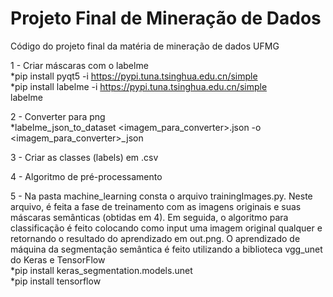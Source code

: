 # Projeto Final de Mineração de Dados</br>
Código do projeto final da matéria de mineração de dados UFMG</br>

1 - Criar máscaras com o labelme</br>
    *pip install pyqt5 -i https://pypi.tuna.tsinghua.edu.cn/simple</br>
    *pip install labelme -i https://pypi.tuna.tsinghua.edu.cn/simple</br>
    labelme

2 - Converter para png</br>
    *labelme_json_to_dataset <imagem_para_converter>.json -o <imagem_para_converter>_json</br>

3 - Criar as classes (labels) em .csv</br>

4 - Algoritmo de pré-processamento</br>

5 - Na pasta machine_learning consta o arquivo trainingImages.py. Neste arquivo, é feita a fase de treinamento com as imagens originais e suas máscaras semânticas (obtidas em 4). Em seguida, o algoritmo para classificação é feito colocando como input uma imagem original qualquer e retornando o resultado do aprendizado em out.png. O aprendizado de máquina da segmentação semântica é feito utilizando a biblioteca vgg_unet do Keras e TensorFlow</br>
    *pip install keras_segmentation.models.unet</br>
    *pip install tensorflow</br>
